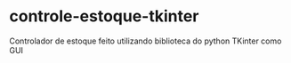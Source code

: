# controle-estoque-tkinter
Controlador de estoque feito utilizando  biblioteca do python TKinter como GUI
